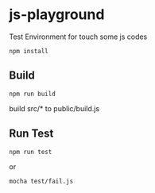 # js-playground

Test Environment for touch some js codes

`npm install`

## Build

`npm run build`

build src/* to public/build.js

## Run Test

`npm run test`

or

`mocha test/fail.js`
